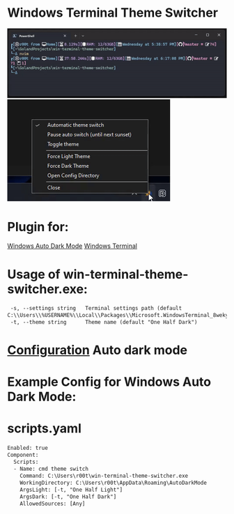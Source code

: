 # Windows Terminal Theme Switcher 

![Windows Terminal](https://github.com/IgorChicherin/win-terminal-theme-switcher/blob/master/images/terminal.gif)
![Windows Auto Dark Mode](https://github.com/IgorChicherin/win-terminal-theme-switcher/blob/master/images/auto_dark.gif)

# Plugin for:
  [Windows Auto Dark Mode](https://github.com/AutoDarkMode/Windows-Auto-Night-Mode)
  [Windows Terminal](https://www.microsoft.com/store/productId/9N0DX20HK701?ocid=pdpshare)

# Usage of win-terminal-theme-switcher.exe:
```
 -s, --settings string   Terminal settings path (default C:\\Users\\%USERNAME%\\Local\\Packages\\Microsoft.WindowsTerminal_8wekyb3d8bbwe\\LocalState\\settings.json")
 -t, --theme string      Theme name (default "One Half Dark")

``` 

# [Configuration](https://github.com/AutoDarkMode/Windows-Auto-Night-Mode/wiki/How-to-add-custom-scripts) Auto dark mode 

# Example Config for Windows Auto Dark Mode:
# scripts.yaml
```
Enabled: true
Component:
  Scripts:
  - Name: cmd theme switch
    Command: C:\Users\r00t\win-terminal-theme-switcher.exe
    WorkingDirectory: C:\Users\r00t\AppData\Roaming\AutoDarkMode
    ArgsLight: [-t, "One Half Light"]
    ArgsDark: [-t, "One Half Dark"]
    AllowedSources: [Any]


    
```
